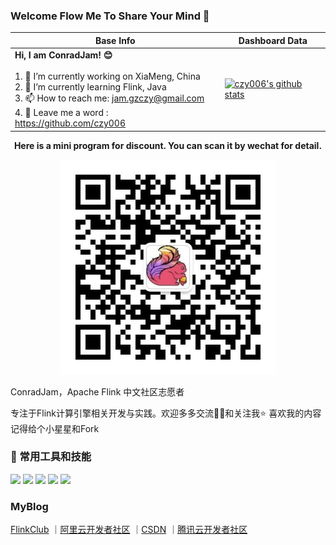 ### Welcome Flow Me To Share Your Mind 👋

|Base Info|Dashboard Data|
|----------------------------------------------------------------------|----------------------------------------------------------------------|
| __Hi, I am ConradJam! 😊__<br/><br/>1. 🔭 I’m currently working on XiaMeng, China<br/>2. 🌱 I’m currently learning Flink, Java<br/>3. 📫 How to reach me: jam.gzczy@gmail.com<br/>4. 💬 Leave me a word : https://github.com/czy006 | [![czy006's github stats](https://github-readme-stats.vercel.app/api?username=czy006&show_icons=true)](https://github.com/czy006/github-readme-stats) |


<div align=center><b>Here is a mini program for discount. You can scan it by wechat for detail.</b></div>


<p align="center">
  <img src="./img/bigdata_talk.jpg" />
</p>


<p>ConradJam，Apache Flink 中文社区志愿者</p>
<p>专注于Flink计算引擎相关开发与实践。欢迎多多交流👏🏻和关注我⭐️ 喜欢我的内容记得给个小星星和Fork</p>


###  🔧 常用工具和技能

![](https://img.shields.io/badge/OS-Linux-informational?style=flat&logo=linux&logoColor=white&color=2bbc8a)
![](https://img.shields.io/badge/Editor-IntelliJ_IDEA-informational?style=flat&logo=intellij-idea&logoColor=white&color=2bbc8a)
![](https://img.shields.io/badge/Code-Java-informational?style=flat&logo=java&logoColor=white&color=2bbc8a)
![](https://img.shields.io/badge/Code-Scala-informational?style=flat&logo=scala&logoColor=white&color=2bbc8a)
![](https://img.shields.io/badge/Code-JavaScript-informational?style=flat&logo=javascript&logoColor=white&color=2bbc8a)


### MyBlog

[FlinkClub](https://github.com/czy006/FlinkClub) 
｜[阿里云开发者社区](https://developer.aliyun.com/profile/nwcroxcgl3cc2)
｜[CSDN](https://blog.csdn.net/qq_30438573)
｜[腾讯云开发者社区](https://cloud.tencent.com/developer/user/1188124)

